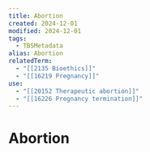 ```yaml
---
title: Abortion
created: 2024-12-01
modified: 2024-12-01
tags:
  - TBSMetadata
alias: Abortion
relatedTerm:
  - "[[2135 Bioethics]]"
  - "[[16219 Pregnancy]]"
use:
  - "[[20152 Therapeutic abortion]]"
  - "[[16226 Pregnancy termination]]"
---
```

# Abortion
